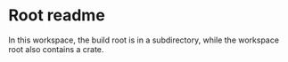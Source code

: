 # Root readme

In this workspace, the build root is in a subdirectory, while the workspace root also contains a crate. 
